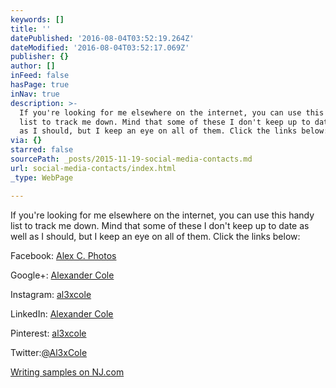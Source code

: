 ```yaml
---
keywords: []
title: ''
datePublished: '2016-08-04T03:52:19.264Z'
dateModified: '2016-08-04T03:52:17.069Z'
publisher: {}
author: []
inFeed: false
hasPage: true
inNav: true
description: >-
  If you're looking for me elsewhere on the internet, you can use this handy
  list to track me down. Mind that some of these I don't keep up to date as well
  as I should, but I keep an eye on all of them. Click the links below:
via: {}
starred: false
sourcePath: _posts/2015-11-19-social-media-contacts.md
url: social-media-contacts/index.html
_type: WebPage

---
```

If you're looking for me elsewhere on the internet, you can use this handy list to track me down. Mind that some of these I don't keep up to date as well as I should, but I keep an eye on all of them. Click the links below:

Facebook: [Alex C. Photos][0]

Google+: [Alexander Cole][1]

Instagram: [al3xcole][2]

LinkedIn: [Alexander Cole][3]

Pinterest: [al3xcole][4]

Twitter:[@Al3xCole][5]

[Writing samples on NJ.com][6]

[0]: https://www.facebook.com/AlexCPhotos/
[1]: https://plus.google.com/u/0/+AlexanderCole88/posts
[2]: https://www.instagram.com/al3xcole/
[3]: https://www.linkedin.com/in/alexcolenj
[4]: https://www.pinterest.com/al3xcole/
[5]: https://twitter.com/Al3xCole
[6]: http://connect.nj.com/user/acole88/posts.html